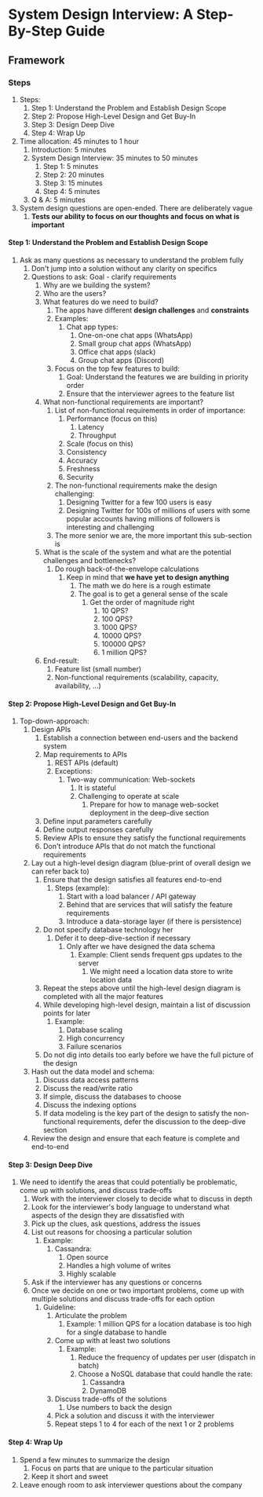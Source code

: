 # System Design Interview: A Step-By-Step Guide #
## Framework ##
### Steps ###
1. Steps:
	1. Step 1: Understand the Problem and Establish Design Scope
	2. Step 2: Propose High-Level Design and Get Buy-In
	3. Step 3: Design Deep Dive
	4. Step 4: Wrap Up
2. Time allocation: 45 minutes to 1 hour
	1. Introduction: 5 minutes
	2. System Design Interview: 35 minutes to 50 minutes
		1. Step 1: 5 minutes
		2. Step 2: 20 minutes
		3. Step 3: 15 minutes
		4. Step 4: 5 minutes
	3. Q & A: 5 minutes
3. System design questions are open-ended. There are deliberately vague
	1. **Tests our ability to focus on our thoughts and focus on what is important**

#### Step 1: Understand the Problem and Establish Design Scope ####
1. Ask as many questions as necessary to understand the problem fully
	1. Don't jump into a solution without any clarity on specifics
	2. Questions to ask: Goal - clarify requirements
		1. Why are we building the system?
		2. Who are the users?
		3. What features do we need to build?
			1. The apps have different **design challenges** and **constraints**
			2. Examples:
				1. Chat app types:
					1. One-on-one chat apps (WhatsApp)
					2. Small group chat apps (WhatsApp)
					3. Office chat apps (slack)
					4. Group chat apps (Discord)
			3. Focus on the top few features to build:
				1. Goal: Understand the features we are building in priority order
				2. Ensure that the interviewer agrees to the feature list
		4. What non-functional requirements are important?
			1. List of non-functional requirements in order of importance:
				1. Performance (focus on this)
					1. Latency
					2. Throughput
				2. Scale (focus on this)
				3. Consistency
				4. Accuracy
				5. Freshness
				6. Security
			2. The non-functional requirements make the design challenging:
				1. Designing Twitter for a few 100 users is easy
				2. Designing Twitter for 100s of millions of users with some popular accounts having millions of followers is interesting and challenging
			3. The more senior we are, the more important this sub-section is
		5. What is the scale of the system and what are the potential challenges and bottlenecks?
			1. Do rough back-of-the-envelope calculations
				1. Keep in mind that **we have yet to design anything**
					1. The math we do here is a rough estimate
					2. The goal is to get a general sense of the scale
						1. Get the order of magnitude right
							1. 10 QPS?
							2. 100 QPS?
							3. 1000 QPS?
							4. 10000 QPS?
							5. 100000 QPS?
							6. 1 million QPS?
		6. End-result:
			1. Feature list (small number)
			2. Non-functional requirements (scalability, capacity, availability, ...)

#### Step 2: Propose High-Level Design and Get Buy-In ####
1. Top-down-approach:
	1. Design APIs
		1. Establish a connection between end-users and the backend system
		2. Map requirements to APIs
			1. REST APIs (default)
			2. Exceptions:
				1. Two-way communication: Web-sockets
					1. It is stateful
					2. Challenging to operate at scale
						1. Prepare for how to manage web-socket deployment in the deep-dive section
		3. Define input parameters carefully
		4. Define output responses carefully
		5. Review APIs to ensure they satisfy the functional requirements
		6. Don't introduce APIs that do not match the functional requirements
	2. Lay out a high-level design diagram (blue-print of overall design we can refer back to)
		1. Ensure that the design satisfies all features end-to-end
			1. Steps (example):
				1. Start with a load balancer / API gateway
				2. Behind that are services that will satisfy the feature requirements
				3. Introduce a data-storage layer (if there is persistence)
		2. Do not specify database technology her
			1. Defer it to deep-dive-section if necessary
				1. Only after we have designed the data schema
					1. Example: Client sends frequent gps updates to the server
						1. We might need a location data store to write location data
		3. Repeat the steps above until the high-level design diagram is completed with all the major features
		4. While developing high-level design, maintain a list of discussion points for later
			1. Example:
				1. Database scaling
				2. High concurrency
				3. Failure scenarios
		5. Do not dig into details too early before we have the full picture of the design
	3. Hash out the data model and schema:
		1. Discuss data access patterns
		2. Discuss the read/write ratio
		3. If simple, discuss the databases to choose
		4. Discuss the indexing options
		5. If data modeling is the key part of the design to satisfy the non-functional requirements, defer the discussion to the deep-dive section
	4. Review the design and ensure that each feature is complete and end-to-end

#### Step 3: Design Deep Dive ####
1. We need to identify the areas that could potentially be problematic, come up with solutions, and discuss trade-offs
	1. Work with the interviewer closely to decide what to discuss in depth
	2. Look for the interviewer's body language to understand what aspects of the design they are dissatisfied with
	3. Pick up the clues, ask questions, address the issues
	4. List out reasons for choosing a particular solution
		1. Example:
			1. Cassandra:
				1. Open source
				2. Handles a high volume of writes
				3. Highly scalable
	5. Ask if the interviewer has any questions or concerns
	6. Once we decide on one or two important problems, come up with multiple solutions and discuss trade-offs for each option
		1. Guideline:
			1. Articulate the problem
				1. Example: 1 million QPS for a location database is too high for a single database to handle
			2. Come up with at least two solutions
				1. Example:
					1. Reduce the frequency of updates per user (dispatch in batch)
					2. Choose a NoSQL database that could handle the rate:
						1. Cassandra
						2. DynamoDB
			3. Discuss trade-offs of the solutions
				1. Use numbers to back the design
			4. Pick a solution and discuss it with the interviewer
			5. Repeat steps 1 to 4 for each of the next 1 or 2 problems

#### Step 4: Wrap Up ####
1. Spend a few minutes to summarize the design
	1. Focus on parts that are unique to the particular situation
	2. Keep it short and sweet
2. Leave enough room to ask interviewer questions about the company